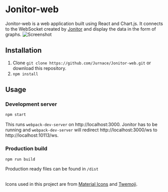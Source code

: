 # Jonitor-web
Jonitor-web is a web application built using React and Chart.js. It connects to the WebSocket created by [Jonitor](https://www.github.com/Jurnace/Jonitor) and display the data in the form of graphs.
![Screenshot](https://i.imgur.com/xccy14u.png)

## Installation
1. Clone `git clone https://github.com/Jurnace/Jonitor-web.git` or download this repository.
2. `npm install`

## Usage
### Development server
```bash
npm start
```
This runs `webpack-dev-server` on http://localhost:3000. Jonitor has to be running and `webpack-dev-server` will redirect http://localhost:3000/ws to http://localhost:10113/ws.

### Production build
```bash
npm run build
```
Production ready files can be found in `/dist`

<br>Icons used in this project are from [Material Icons](https://material.io/resources/icons) and [Twemoji](https://twemoji.twitter.com/).